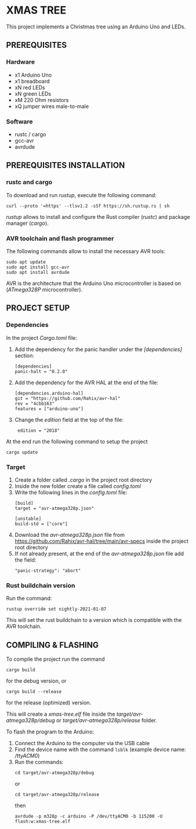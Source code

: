 # XMAS TREE

This project implements a Christmas tree using an Arduino Uno and LEDs.

## PREREQUISITES

### Hardware

* x1 Arduino Uno
* x1 breadboard
* xN red LEDs
* xN green LEDs
* xM 220 Ohm resistors
* xQ jumper wires male-to-male

### Software

* rustc / cargo
* gcc-avr
* avrdude

## PREREQUISITES INSTALLATION

### rustc and cargo

To download and run *rustup*, execute the following command:

    curl --proto '=https' --tlsv1.2 -sSf https://sh.rustup.rs | sh

*rustup* allows to install and configure the Rust compiler (*rustc*) and package manager (*cargo*).

### AVR toolchain and flash programmer

The following commands allow to install the necessary AVR tools:

    sudo apt update
    sudo apt install gcc-avr
    sudo apt install avrdude

AVR is the architecture that the Arduino Uno microcontroller is based on (*ATmega328P* microcontroller).

## PROJECT SETUP

### Dependencies

In the project *Cargo.toml* file:

1. Add the dependency for the panic handler under the *[dependencies]* section:
    ```
    [dependencies]
    panic-halt = "0.2.0"
    ```
2. Add the dependency for the AVR HAL at the end of the file:  
    ```
    [dependencies.arduino-hal]
    git = "https://github.com/Rahix/avr-hal"
    rev = "4cbb163"
    features = ["arduino-uno"]
    ```
3. Change the *edition* field at the top of the file:
   ```
    edition = "2018"
   ```

At the end run the following command to setup the project

    cargo update

### Target

1. Create a folder called *.cargo* in the project root directory
2. Inside the new folder create a file called *config.toml*
3. Write the following lines in the *config.toml* file:
    ```
    [build]
    target = "avr-atmega328p.json"

    [unstable]
    build-std = ["core"]
    ```
4. Download the *avr-atmega328p.json* file from https://github.com/Rahix/avr-hal/tree/main/avr-specs inside the project root directory
5. If not already present, at the end of the *avr-atmega328p.json* file add the field:
    ```
    "panic-strategy": "abort"
    ```

### Rust buildchain version
 
Run the command:

    rustup override set nightly-2021-01-07

This will set the rust buildchain to a version which is compatible with the AVR toolchain.

## COMPILING & FLASHING

To compile the project run the command

    cargo build

for the debug version, or

    cargo build --release

for the release (optimized) version.

This will create a *xmas-tree.elf* file inside the *target/avr-atmega328p/debug* or *target/avr-atmega328p/release* folder.

To flash the program to the Arduino:

1. Connect the Arduino to the computer via the USB cable
2. Find the device name with the command ```lsblk``` (example device name: */ttyACM0*)
3. Run the commands:
    ```
    cd target/avr-atmega328p/debug
    ```
    or
    ```
    cd target/avr-atmega328p/release
    ```
    then
    ```
    avrdude -p m328p -c arduino -P /dev/ttyACM0 -b 115200 -U flash:w:xmas-tree.elf
    ```